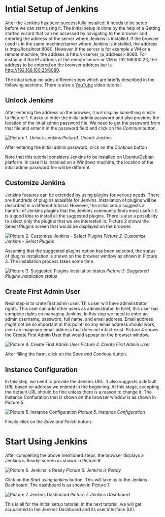 # Intial Setup of Jenkins
After the Jenkins has been successfully installed, it needs to be setup before we can start using it. The initial setup is done by the help of a Getting started wizard that can be accessed by navigating to the browser and entering the address of the server where Jenkins is installed. If the browser used is in the same machine/server where Jenkins is installed, the address is http://localhost:8080. However, if the server is for example a VM or a remote machine, the address is http://<server_ip_address>:8080. For instance if the IP address of the remote server or VM is 192.168.100.23, the address to be entered on the browser address bar is http://192.168.100.23:8080.

The intiai setup includes different steps which are briefly described in the following sections. There is also a [YouTube](https://www.youtube.com/watch?v=dRprQhS0fdg&ab_channel=LearnTeachShare "Initial Setup of Jenkins") video tutorial.

## Unlock Jenkins
After entering the address on the browser, it will display something similar to Picture 1. It asks to enter the initial admin password and also provides the location of the intial admin password file. We need to get the password from that file and enter it in the password field and click on the _Continue_ button.

![Picture 1. Unlock Jenkins](../screenshots/getting_started_unlock_jenkins_password.jpg "Getting started unlock jenkins")
*Picture1. Unlock Jenkins*


After entering the initial admin password, click on the _Continue_ button

Note that this tutorial considers Jenkins to be installed on Ubuntu/Debian platform. In case it is installed on a Windows machine, the location of the intial admin password file will be different.

## Customize Jenkins
Jenkins features can be extended by using plugins for various needs. There are hundreds of plugins avaialble for Jenkins. Installation of plugins will be described in a different tutorial. However, the initial setup suggests a handful of Jenkins plugins that the Jenkins community finds most useful. It is a good idea to install all the suggested plugins. There is also a possibility to select only the plugins that we are interested in. Picture 2 shows the Select Plugins screen that would be displayed on the browser.

![Picture 2. Customize Jenkins - Select Plugins](../screenshots/getting_started_customize_jenkins_plugins.jpg "Customize Jenkins - Select Plugins")
*Picture 2. Customize Jenkins - Select Plugins*


Assuming that the suggested plugins option has been selected, the status of plugins installation is shown on the browser window as shown in Picture 3. The installation process takes some time.

![Picture 3. Suggested Plugins installation status](../screenshots/getting_started_install_suggested_plugins.jpg "Suggested Plugins installation status")
*Picture 3. Suggested Plugins installation status*


## Create First Admin User
Next step is to crate first admin user. This user will have administrator rights. This user can add other users as administrator. In brief, this user has complete rights on managing Jenkins. In this step we need to enter an admin username, password, full name, and email address. Email address might not be so important at this point, so any email address should work, even an imaginary email address that does not infact exist. Picture 4 shows the Create First Admin User that would appear on the browser window.

![Picture 4. Create First Admin User](../screenshots/getting_started_create_first_admin_user.jpg "Create First Admin User")
*Picture 4. Create First Admin User*


After filling the form, click on the _Save and Continue_ button.

## Instance Configuration
In this step, we need to provide the Jenkins URL. It also suggests a default URL based on address we entered in the beginning. At this stage, accepting the default URL should be fine unless there is a reason to change it. The Instance Confiuration that is shown on the browser window is as shown in Picture 5.

![Picture 5. Instance Configuration](../screenshots/getting_started_jenkins_instance_configuration.jpg "Instance Configuration")
*Picture 5. Instance Configuration*


Finally click on the _Save and Finish_ button.

# Start Using Jenkins
After completing the above mentioned steps, the browser displays a Jenkins is Ready! screen as shown in Picture 6.

![Picture 6. Jenkins is Ready](../screenshots/getting_started_jenkins_is_ready.jpg "Jenkins is Ready!")
*Picture 6. Jenkins is Ready*


Click on the _Start using jenkins_ button. This will take us to the Jenkins Dashboard. The dashboard is as shown in Picture 7.

![Picture 7. Jenkins Dashboard](../screenshots/getting_started_jenkins_dashboard_fresh_look.jpg "Jenkins Dashboard")
*Picture 7. Jenkins Dashboard*


This is all for the initial setup tutorial. In the next tutorial, we will get acquainted to the Jenkins Dashboard and its user interface (UI).